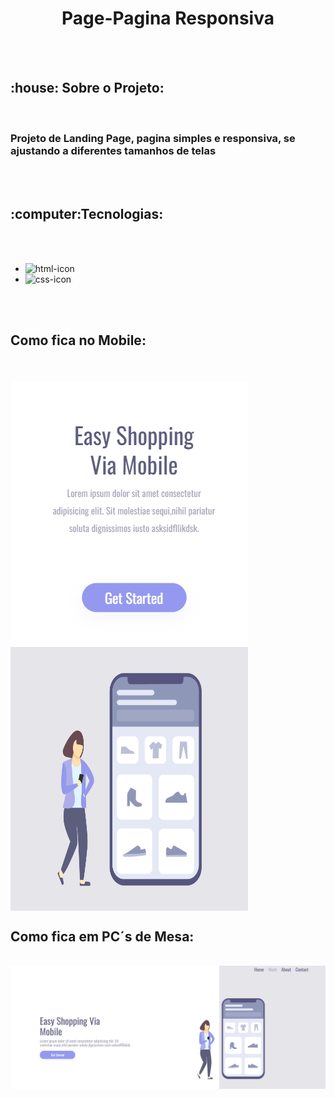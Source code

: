 <h1 align="Center">Page-Pagina Responsiva</h1>
<br>
<br>

<h2>:house: Sobre o Projeto:</h2>

<br>

<h3>Projeto de Landing Page, pagina simples e responsiva, se ajustando a diferentes tamanhos de telas</h3>

<br><br>

<h2> :computer:Tecnologias: </h2>
<br><br>

<ul>
  <li><img src="https://img.shields.io/badge/HTML5-E34F26?style=for-the-badge&logo=html5&logoColor=white" alt="html-icon"/></li>
  <li><img src="https://img.shields.io/badge/CSS3-1572B6?style=for-the-badge&logo=css3&logoColor=white" alt="css-icon"/></li>

</ul>

<br><br>

<h2>Como fica no Mobile:</h2>
 <br></br> 
<img align="center" src="https://github.com/hcinfo9/Projeto-CSS/blob/main/assets/Captura%20de%20tela%202024-04-26%20165124.png?raw=true" alt="img-mobile">

<br>
<h2>Como fica em PC´s de Mesa:</h2>
<br>
<img align="center" src="https://github.com/hcinfo9/Projeto-CSS/blob/main/assets/Captura%20de%20tela%202024-04-26%20165017.png?raw=true" alt="img-pc">
